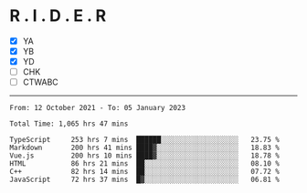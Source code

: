 # R . I . D . E . R

- [x] YA
- [x] YB
- [x] YD
- [ ] CHK
- [ ] CTWABC

---

<!--START_SECTION:waka-->

```text
From: 12 October 2021 - To: 05 January 2023

Total Time: 1,065 hrs 47 mins

TypeScript     253 hrs 7 mins  ██████░░░░░░░░░░░░░░░░░░░   23.75 %
Markdown       200 hrs 41 mins ████▓░░░░░░░░░░░░░░░░░░░░   18.83 %
Vue.js         200 hrs 10 mins ████▓░░░░░░░░░░░░░░░░░░░░   18.78 %
HTML           86 hrs 21 mins  ██░░░░░░░░░░░░░░░░░░░░░░░   08.10 %
C++            82 hrs 14 mins  ██░░░░░░░░░░░░░░░░░░░░░░░   07.72 %
JavaScript     72 hrs 37 mins  █▓░░░░░░░░░░░░░░░░░░░░░░░   06.81 %
```

<!--END_SECTION:waka-->
